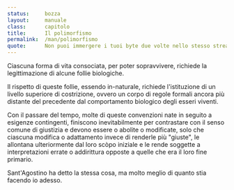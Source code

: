 ```yaml
---
status:     bozza
layout:     manuale
class:      capitolo
title:      Il polimorfismo
permalink:  /man/polimorfismo
quote:      Non puoi immergere i tuoi byte due volte nello stesso stream
---
```


Ciascuna forma di vita consociata, per poter sopravvivere, richiede la
legittimazione di alcune follie biologiche.

Il rispetto di queste follie, essendo in-naturale, richiede
l'istituzione di un livello superiore di costrizione, ovvero un corpo di
regole formali ancora più distante del precedente dal comportamento
biologico degli esseri viventi.

Con il passare del tempo, molte di queste convenzioni nate in seguito a
esigenze contingenti, finiscono inevitabilmente per contrastare con il
senso comune di giustizia e devono essere o abolite o modificate, solo
che ciascuna modifica o adattamento invece di renderle più "giuste", le
allontana ulteriormente dal loro scòpo iniziale e le rende soggette a
interpretazioni errate o addirittura opposte a quelle che era il loro
fine primario.

Sant'Agostino ha detto la stessa cosa, ma molto meglio di quanto stia
facendo io adesso.


<!--

Quando il programmatore definisce un nuovo tipo di dato per mezzo di una
o più classi, può allo stesso tempo istruire le funzioni e gli operatori
del linguaggio ad utilizzarlo correttamente.


Noi viviamo prevalentemente sulla terraferma e riteniamo perciò che la
normalità sia questa. Se però si trascorre un lungo periodo di tempo su
una nave o in un'isola, si ha modo di capire come la normalità sia
l'acqua e la terra sia solo un'eccezione.

Similmente, noi diamo grande importanza al ciclo di nascita,
riproduzione e morte che chiamiamo "vita" e in essa vediamo il fine
ultimo dell'universo, dimenticandoci che la vita è solo un caso
particolare di esistenza e che un universo di sassi sarebbe comunque
prodigioso.

Ciascuna forma di vita consociata, per poter sopravvivere, richiede la
legittimazione di alcune follie biologiche.

Il rispetto di queste follie, essendo in-naturale, richiede
l'istituzione di un livello superiore di costrizione, ovvero un corpo di
regole formali ancora più distante del precedente dal comportamento
biologico degli esseri viventi.

Con il passare del tempo, molte di queste convenzioni nate in seguito a
esigenze contingenti, finiscono inevitabilmente per contrastare con il
senso comune di giustizia e devono essere o abolite o modificate, solo
che ciascuna modifica o adattamento invece di renderle più "giuste", le
allontana ulteriormente dal loro scòpo iniziale e le rende soggette a
interpretazioni errate o addirittura opposte a quelle che era il loro
fine primario.

Sant'Agostino ha detto la stessa cosa, ma molto meglio di quanto stia
facendo io adesso.

Si vede che era sobrio.

La specializzazione come un male.

"La specializzazione va bene per gli insetti" (dove l'ho letto?)

Un tempo, l'uomo virtuoso sapeva fare molte cose, più o meno bene.

Ora se ne sa fare solo una, benissimo.

Si cerca l'eccesso, il continuo superamento del limite.

Lo sport (citare Arlìa?), da attività formativa è diventato una forma di
intrattenimento e, come tale, deve essere sempre più spettacolare.

Lo sportivo è visto come un costoso strumento usa e getta.

È però importante che il polimorfismo non dia luogo ad anfibologie.

Non ti dirò cosa vuol dire, cercalo sul vocabolario come ho fatto io.
-->
